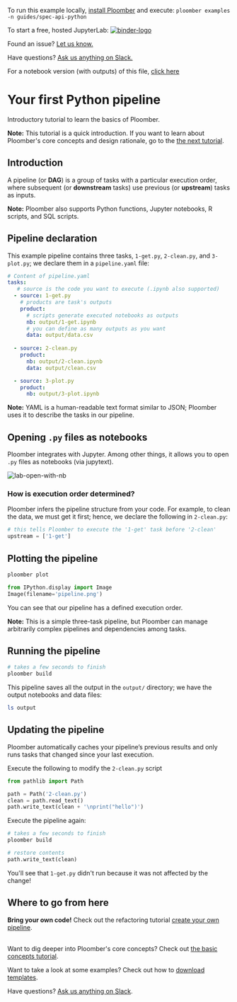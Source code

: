 <!-- start header -->
To run this example locally, [install Ploomber](https://ploomber.readthedocs.io/en/latest/get-started/install.html) and execute: `ploomber examples -n guides/spec-api-python`

To start a free, hosted JupyterLab: [![binder-logo](https://mybinder.org/badge_logo.svg)](https://mybinder.org/v2/gh/ploomber/binder-env/main?urlpath=git-pull%3Frepo%3Dhttps%253A%252F%252Fgithub.com%252Fploomber%252Fprojects%26urlpath%3Dlab%252Ftree%252Fprojects%252Fguides/spec-api-python%252FREADME.ipynb%26branch%3Dmaster)

Found an issue? [Let us know.](https://github.com/ploomber/projects/issues/new?title=guides/spec-api-python%20issue)

Have questions? [Ask us anything on Slack.](https://ploomber.io/community/)

For a notebook version (with outputs) of this file, [click here](https://github.com/ploomber/projects/blob/master/guides/spec-api-python/README.ipynb)
<!-- end header -->




# Your first Python pipeline

<!-- start description -->
Introductory tutorial to learn the basics of Ploomber.
<!-- end description -->

**Note:** This tutorial is a quick introduction. If you want
to learn about Ploomber's core concepts and design rationale, go to the
[the next tutorial](https://ploomber.readthedocs.io/en/latest/get-started/basic-concepts.html).


## Introduction

A pipeline (or **DAG**) is a group of tasks with a particular execution order, where subsequent (or **downstream** tasks) use previous (or **upstream**) tasks as inputs.

**Note:** Ploomber also supports Python functions, Jupyter notebooks, R scripts, and SQL scripts.

## Pipeline declaration

This example pipeline contains three tasks, `1-get.py`, `2-clean.py`,
and `3-plot.py`; we declare them in a `pipeline.yaml` file:

<!-- #md -->
```yaml
# Content of pipeline.yaml
tasks:
   # source is the code you want to execute (.ipynb also supported)
  - source: 1-get.py
    # products are task's outputs
    product:
      # scripts generate executed notebooks as outputs
      nb: output/1-get.ipynb
      # you can define as many outputs as you want
      data: output/data.csv
    
  - source: 2-clean.py
    product:
      nb: output/2-clean.ipynb
      data: output/clean.csv

  - source: 3-plot.py
    product:
      nb: output/3-plot.ipynb

```
<!-- #endmd -->

**Note:** YAML is a human-readable text format similar to JSON; Ploomber uses it to describe the tasks in our pipeline.

## Opening `.py` files as notebooks

Ploomber integrates with Jupyter. Among other things, it allows you to open `.py` files as notebooks (via jupytext).

![lab-open-with-nb](https://ploomber.io/images/doc/lab-open-with-notebook.png)

### How is execution order determined?

Ploomber infers the pipeline structure from your code. For example, to
clean the data, we must get it first; hence, we declare the following in `2-clean.py`:

~~~python
# this tells Ploomber to execute the '1-get' task before '2-clean'
upstream = ['1-get']
~~~

## Plotting the pipeline

```bash
ploomber plot
```

```python
from IPython.display import Image
Image(filename='pipeline.png')
```

You can see that our pipeline has a defined execution order.

**Note:** This is a simple three-task pipeline, but Ploomber can manage arbitrarily complex pipelines and dependencies among tasks.

## Running the pipeline

```bash
# takes a few seconds to finish
ploomber build
```

This pipeline saves all the output in the `output/` directory; we have the output notebooks and data files:

```bash
ls output
```

## Updating the pipeline

Ploomber automatically caches your pipeline’s previous results and only runs tasks that changed since your last execution.

Execute the following to modify the `2-clean.py` script

```python
from pathlib import Path

path = Path('2-clean.py')
clean = path.read_text()
path.write_text(clean + '\nprint("hello")')
```

Execute the pipeline again:

```bash
# takes a few seconds to finish
ploomber build
```

```python
# restore contents
path.write_text(clean)
```

You'll see that `1-get.py` didn't run because it was not affected by the change!

## Where to go from here

**Bring your own code!** Check out the refactoring tutorial [create your own pipeline](https://docs.ploomber.io/en/latest/user-guide/refactoring.html).
<br><br>

Want to dig deeper into Ploomber's core concepts? Check out [the basic concepts tutorial](https://ploomber.readthedocs.io/en/latest/get-started/basic-concepts.html).

Want to take a look at some examples? Check out how to [download templates](https://ploomber.readthedocs.io/en/latest/user-guide/templates.html).

Have questions? [Ask us anything on Slack](https://ploomber.io/community/).